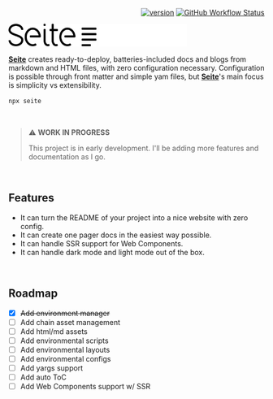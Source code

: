 <div align="right">

[![version](https://img.shields.io/npm/v/seite?label=&color=black&style=flat-square)](https://www.npmjs.com/package/seite)
[![GitHub Workflow Status](https://img.shields.io/github/actions/workflow/status/loreanvictor/seite/coverage.yml?label=%20&style=flat-square)](https://github.com/loreanvictor/seite/actions/workflows/coverage.yml)

</div>

<img src="./logo-light.svg#gh-light-mode-only" height="44px"/>
<img src="./logo-dark.svg#gh-dark-mode-only" height="44px"/>

<br>

[**Seite**](.) creates ready-to-deploy, batteries-included docs and blogs from markdown and HTML files, with zero configuration necessary.
Configuration is possible through front matter and simple yam files, but [**Seite**](.)'s main focus is simplicity vs extensibility.

```bash
npx seite
```

<br>

> ⚠️ **WORK IN PROGRESS**
>
> This project is in early development. I'll be adding more features and documentation as I go.

<br>

## Features

- It can turn the README of your project into a nice website with zero config.
- It can create one pager docs in the easiest way possible.
- It can handle SSR support for Web Components.
- It can handle dark mode and light mode out of the box.

<br>

## Roadmap

- [x] ~~Add environment manager~~
- [ ] Add chain asset management
- [ ] Add html/md assets
- [ ] Add environmental scripts
- [ ] Add environmental layouts
- [ ] Add environmental configs
- [ ] Add yargs support
- [ ] Add auto ToC
- [ ] Add Web Components support w/ SSR
